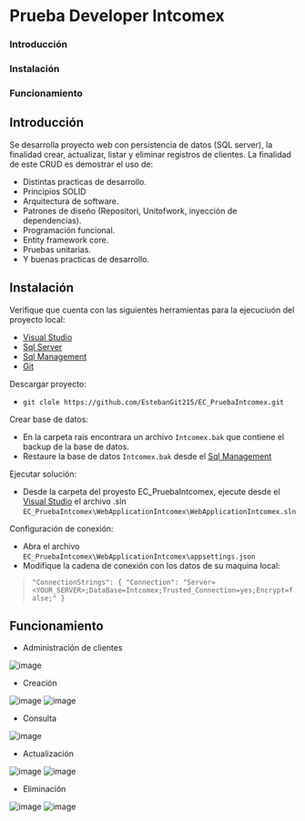 # Prueba Developer Intcomex
### Introducción
### Instalación
### Funcionamiento


## Introducción
Se desarrolla proyecto web con persistencia de datos (SQL server), la finalidad crear, actualizar, listar y eliminar registros de clientes.
La finalidad de este CRUD es demostrar el uso de:
* Distintas practicas de desarrollo.
* Principios SOLID
* Arquitectura de software.
* Patrones de diseño (Repositori, Unitofwork, inyección de dependencias).
* Programación funcional.
* Entity framework core.
* Pruebas unitarias.
* Y buenas practicas de desarrollo.

## Instalación

Verifique que cuenta con las siguientes herramientas para la ejecuciuón del proyecto local:
* [Visual Studio](https://visualstudio.microsoft.com/es/vs/community/)
* [Sql Server](https://www.microsoft.com/es-co/download/details.aspx?id=101064)
* [Sql Management](https://learn.microsoft.com/en-us/sql/ssms/download-sql-server-management-studio-ssms?view=sql-server-ver16)
* [Git](https://gitforwindows.org/)

Descargar proyecto:
* `git clole https://github.com/EstebanGit215/EC_PruebaIntcomex.git`

Crear base de datos:
* En la carpeta raís encontrara un archivo `Intcomex.bak` que contiene el backup de la base de datos.
* Restaure la base de datos `Intcomex.bak` desde el [Sql Management](https://learn.microsoft.com/en-us/sql/ssms/download-sql-server-management-studio-ssms?view=sql-server-ver16)

Ejecutar solución:
* Desde la carpeta del proyesto EC_PruebaIntcomex, ejecute desde el [Visual Studio](https://visualstudio.microsoft.com/es/vs/community/) el archivo .sln `EC_PruebaIntcomex\WebApplicationIntcomex\WebApplicationIntcomex.sln`

Configuración de conexión:
* Abra el archivo `EC_PruebaIntcomex\WebApplicationIntcomex\appsettings.json`
* Modifique la cadena de conexión con los datos de su maquina local: 
>`"ConnectionStrings": {
    "Connection": "Server=<YOUR_SERVER>;DataBase=Intcomex;Trusted_Connection=yes;Encrypt=false;"
  }`

## Funcionamiento

* Administración de clientes

![image](https://user-images.githubusercontent.com/52761564/208305165-560bf3ea-4dd3-4233-af07-1fa68208103a.png)

* Creación

![image](https://user-images.githubusercontent.com/52761564/208305546-17e6d2ee-f901-42a6-b7ff-542041eec436.png)
![image](https://user-images.githubusercontent.com/52761564/208305628-37765107-1ebd-40f9-b3c5-0a55523e7382.png)

* Consulta

![image](https://user-images.githubusercontent.com/52761564/208305648-c0be257e-8f52-44a2-acce-89f9ee599be0.png)

* Actualización

![image](https://user-images.githubusercontent.com/52761564/208305677-6ea5a6ae-45af-436f-94cc-e386ea805e5e.png)
![image](https://user-images.githubusercontent.com/52761564/208305687-5e5f5087-7468-45b0-86ec-6baa44151c84.png)

* Eliminación

![image](https://user-images.githubusercontent.com/52761564/208305718-abc68019-94cb-4855-9c0d-75dbaeb1097f.png)
![image](https://user-images.githubusercontent.com/52761564/208305729-de30c32b-14a3-4a58-b3ab-fa98271ab862.png)




